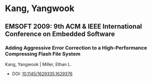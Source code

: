 # Kang, Yangwook

## EMSOFT 2009: 9th ACM & IEEE International Conference on Embedded Software

### Adding Aggressive Error Correction to a High-Performance Compressing Flash File System
Kang, Yangwook | Miller, Ethan L.
* DOI: [10.1145/1629335.1629376](https://doi.org/10.1145/1629335.1629376)

